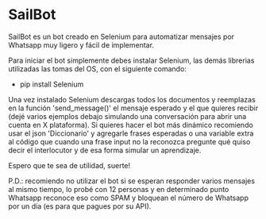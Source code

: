 # SailBot
SailBot es un bot creado en Selenium para automatizar mensajes por Whatsapp muy ligero y fácil de implementar.

Para iniciar el bot simplemente debes instalar Selenium, las demás librerias utilizadas las tomas del OS, con el siguiente comando:

- pip install Selenium

Una vez instalado Selenium descargas todos los documentos y reemplazas en la función 'send_message()' el mensaje esperado y el que quieres recibir (dejé varios ejemplos debajo simulando una conversación para abrir una cuenta en X plataforma). Si quieres hacer el bot más dinámico recomiendo usar el json 'Diccionario' y agregarle frases esperadas o una variable extra al código que cuando una frase input no la reconozca pregunte qué quiso decir el interlocutor y de esa forma simular un aprendizaje.

Espero que te sea de utilidad, suerte!

P.D.: recomiendo no utilizar el bot si se esperan responder varios mensajes al mismo tiempo, lo probé con 12 personas y en determinado punto Whatsapp reconoce eso como SPAM y bloquean el número de Whatsapp por un día (es para que pagues por su API).
